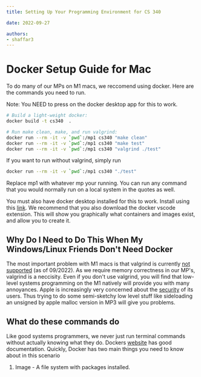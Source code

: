 ```yaml
---
title: Setting Up Your Programming Environment for CS 340

date: 2022-09-27

authors:
- shaffar3
---
```


<link rel="stylesheet" href="https://cdnjs.cloudflare.com/ajax/libs/prism-themes/1.9.0/prism-a11y-dark.min.css" integrity="sha512-bd1K4DEquIavX49RSZHIE0Ye6RFOVlGLhtGow9KDbLYqOd/ufhshkP0GoJoVR1jqj7FmOffvVIKuq1tcXlN9ZA==" crossorigin="anonymous" referrerpolicy="no-referrer" />

<style>
main ul > li:last-of-type { margin-bottom: 30px; }
h3 { margin-top: 30px; }
</style>

# Docker Setup Guide for Mac

To do many of our MPs on M1 macs, we reccomend using docker. Here are the commands you need to run.

Note: You NEED to press on the docker desktop app for this to work.

```bash
# Build a light-weight docker:
docker build -t cs340  .

# Run make clean, make, and run valgrind:
docker run --rm -it -v `pwd`:/mp1 cs340 "make clean"
docker run --rm -it -v `pwd`:/mp1 cs340 "make test"
docker run --rm -it -v `pwd`:/mp1 cs340 "valgrind ./test"
```
If you want to run without valgrind, simply run 
```bash
docker run --rm -it -v `pwd`:/mp1 cs340 "./test"
```
Replace mp1 with whatever mp your running. 
You can run any command that you would normally run on a local system in the quotes as well.

You must also have docker desktop installed for this to work. Install using this [link](https://docs.docker.com/desktop/install/mac-install/).
We recommend that you also download the docker vscode extension. This will show you graphically what containers and images exist, and allow you to create it.

## Why Do I Need to Do This When My Windows/Linux Friends Don't Need Docker
The most important problem with M1 macs is that valgrind is currently [not supported](https://valgrind.org/info/platforms.html) (as of 09/2022). As we require memory correctness in our MP's, valgrind is a neccisity. 
Even if you don't use valgrind, you will find that low-level systems programming on the M1 natively will provide you with many annoyances. Apple is increasingly very concerned about the [security](https://www.dictionary.com/browse/control) of its users. Thus trying to do some semi-sketchy low level stuff like sideloading an unsigned by apple malloc version in MP3 will give you problems.

## What do these commands do
Like good systems programmers, we never just run terminal commands without actually knowing what they do. Dockers [website](https://docs.docker.com/) has good documentation. 
Quickly, Docker has two main things you need to know about in this scenario
1) Image - A file system with packages installed.  



